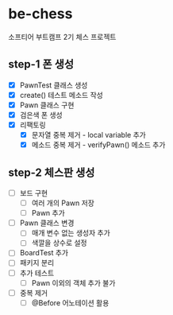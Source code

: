 # be-chess
소프티어 부트캠프 2기 체스 프로젝트

## step-1 폰 생성
- [x] PawnTest 클래스 생성
- [x] create() 테스트 메소드 작성
- [x] Pawn 클래스 구현
- [x] 검은색 폰 생성
- [x] 리팩토링
  - [x] 문자열 중복 제거 - local variable 추가
  - [x] 메소드 중복 제거 - verifyPawn() 메소드 추가

## step-2 체스판 생성
- [ ] 보드 구현
  - [ ] 여러 개의 Pawn 저장
  - [ ] Pawn 추가
- [ ] Pawn 클래스 변경
  - [ ] 매개 변수 없는 생성자 추가
  - [ ] 색깔을 상수로 설정
- [ ] BoardTest 추가
- [ ] 패키지 분리
- [ ] 추가 테스트
  - [ ] Pawn 이외의 객체 추가 불가
- [ ] 중복 제거
  - [ ] @Before 어노테이션 활용

